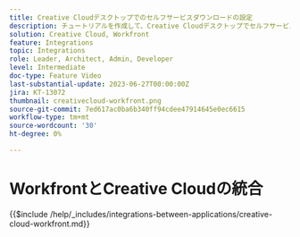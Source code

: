 ```yaml
---
title: Creative Cloudデスクトップでのセルフサービスダウンロードの設定
description: チュートリアルを作成して、Creative Cloudデスクトップでセルフサービスダウンロードを設定するユーザーをガイドします。
solution: Creative Cloud, Workfront
feature: Integrations
topic: Integrations
role: Leader, Architect, Admin, Developer
level: Intermediate
doc-type: Feature Video
last-substantial-update: 2023-06-27T00:00:00Z
jira: KT-13072
thumbnail: creativecloud-workfront.png
source-git-commit: 7ed617ac0ba6b340ff94cdee47914645e0ec6615
workflow-type: tm+mt
source-wordcount: '30'
ht-degree: 0%

---
```



# WorkfrontとCreative Cloudの統合

{{$include /help/_includes/integrations-between-applications/creative-cloud-workfront.md}}
